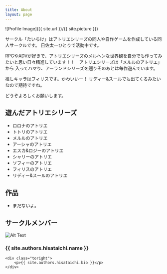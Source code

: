 ```yaml
---
title: About
layout: page
---
```

![Profile Image]({{ site.url }}/{{ site.picture }})

サークル「たいちけ」はアトリエシリーズの同人や自作ゲームを作成している同人サークルです。
日佐太一ひとりで活動中です。

RPGやADVが好きで、アトリエシリーズのメルヘンな世界観を自分でも作ってみたいと思い日々精進しています！！　アトリエシリーズは「メルルのアトリエ」から
入ってハマり、アーランドシリーズを遡りそのあとは毎作遊んでいます。

推しキャラはフィリスです。かわいいー！ リディー&スールでも出てくるみたいなので期待ですね。

どうぞよろしくお願いします。

## 遊んだアトリエシリーズ

* ロロナのアトリエ
* トトリのアトリエ
* メルルのアトリエ
* アーシャのアトリエ
* エスカ&ロジーのアトリエ
* シャリーのアトリエ
* ソフィーのアトリエ
* フィリスのアトリエ
* リディー&スールのアトリエ

## 作品

* まだないよ。

## サークルメンバー

<div class="side-by-side">
    <div class="toleft">
        <img class="image" src="{{ site.url }}/{{ site.authors.hisataichi.picture }}" alt="Alt Text">
        <h3 class="text-center">{{ site.authors.hisataichi.name }}</h3>
    </div>

    <div class="toright">
        <p>{{ site.authors.hisataichi.bio }}</p>
    </div>
</div>
